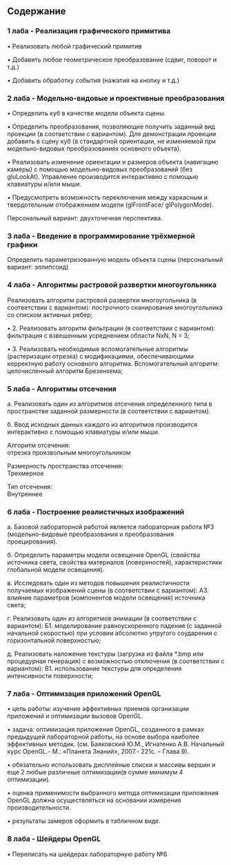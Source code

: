 ## Содержание
### 1 лаба - Реализация графического примитива

• Реализовать любой графический примитив

• Добавить любое геометрическое преобразование (сдвиг, поворот и т.д.)

• Добавить обработку события (нажатия на кнопку и т.д.)

### 2 лаба - Модельно-видовые и проективные преобразования
• Определить куб в качестве модели объекта сцены.

• Определить преобразования, позволяющие получить заданный вид проекции (в соответствии с вариантом). Для демонстрации проекции добавить в сцену куб (в стандартной ориентации, не изменяемой при модельно-видовых преобразованиях основного объекта).

• Реализовать изменение ориентации и размеров объекта (навигацию камеры) с помощью модельно-видовых преобразований (без gluLookAt). Управление производится интерактивно с помощью клавиатуры и/или мыши.

• Предусмотреть возможность переключения между каркасным и твердотельным отображением модели (glFrontFace/ glPolygonMode).

Персональный вариант: двухточечная перспектива.

### 3 лаба - Введение в программирование трёхмерной графики

Определить параметризованную модель объекта сцены (персональный вариант: эллипсоид)

### 4 лаба - Алгоритмы растровой развертки многоугольника

Реализовать алгоритм растровой развертки многоугольника (в соответствии с вариантом): построчного сканирования многоугольника со списком активных ребер;

• 2. Реализовать алгоритм фильтрации (в соответствии с вариантом): фильтрация с взвешенным усреднением области NхN, N = 3;

• 3. Реализовать необходимые вспомогательные алгоритмы (растеризации отрезка) с модификациями, обеспечивающими корректную работу основного алгоритма. Вспомогательный алгоритм: целочисленный алгоритм Брезенхема;

### 5 лаба - Алгоритмы отсечения

а.  Реализовать один из алгоритмов отсечения определенного типа в пространстве заданной размерности (в соответствии с вариантом).

б.  Ввод исходных данных каждого из алгоритмов производится интерактивно с помощью клавиатуры и/или мыши.

Алгоритм отсечения:                      
        отрезка произвольным многоугольником
        
Размерность пространства отсечения:      
        Трехмерное
        
Тип отсечения:                           
        Внутреннее

### 6 лаба - Построение реалистичных изображений

а.  Базовой лабораторной работой является лабораторная работа №3 (модельно-видовые преобразования и преобразования проецирования).

б.  Определить параметры модели освещения OpenGL (свойства источника света, свойства материалов (поверхностей), характеристики глобальной модели освещения).

в.  Исследовать один из методов повышения реалистичности получаемых изображений сцены (в соответствии с вариантом):
    А3. влияние параметров (компонентов модели освещения) источника света;

г.  Реализовать один из алгоритмов анимации (в соответствии с вариантом):
    Б1. моделирование равноускоренного падения (с заданной начальной скоростью) при условии абсолютно упругого соударения с горизонтальной поверхностью;

д.  Реализовать наложение текстуры (загрузка из файла *.bmp или процедурная генерация) с возможностью отключения (в соответствии с вариантом):
    В1. использование текстуры для определения интенсивности поверхности;

### 7 лаба - Оптимизация приложений OpenGL

•  цель работы: изучение эффективных приемов организации приложений и оптимизации вызовов OpenGL. 

•  задача: оптимизация приложения OpenGL, созданного в рамках предыдущей лабораторной работы, на основе выбора наиболее эффективных методик. (см. Баяковский Ю.М., Игнатенко А.В. Начальный курс OpenGL.- М.: «Планета Знаний», 2007.- 221с. – Глава 9). 

•  обязательно использовать дисплейные списки и массивы вершин и еще 2 любые различные оптимизации(в сумме минимум 4 оптимизации). 

•  оценка применимости выбранного метода оптимизации приложения OpenGL должна осуществляться на основании измерения производительности. 

•  результаты замеров оформить в табличном виде.

### 8 лаба - Шейдеры OpenGL

•  Переписать на шейдерах лабораторную работу №6 
